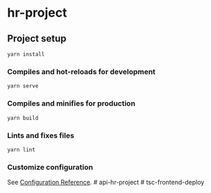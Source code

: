 # hr-project

## Project setup
```
yarn install
```

### Compiles and hot-reloads for development
```
yarn serve
```

### Compiles and minifies for production
```
yarn build
```

### Lints and fixes files
```
yarn lint
```

### Customize configuration
See [Configuration Reference](https://cli.vuejs.org/config/).
#   a p i - h r - p r o j e c t  
 #   t s c - f r o n t e n d - d e p l o y  
 